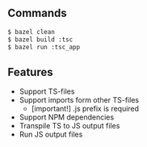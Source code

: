 ## Commands

```sh
$ bazel clean
$ bazel build :tsc
$ bazel run :tsc_app
```

## Features

- Support TS-files
- Support imports form other TS-files
  - [important!] .js prefix is required
- Support NPM dependencies
- Transpile TS to JS output files
- Run JS output files
